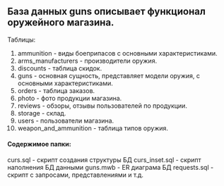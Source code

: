 ## База данных guns описывает функционал оружейного магазина.

Таблицы:
1. ammunition - виды боеприпасов с основными характеристиками.
2. arms_manufacturers - производители оружия.
3. discounts - таблица скидок.
4. guns - основная сущность, представляет модели оружия, с основными характеристиками.
5. orders - таблица заказов.
6. photo - фото продукции магазина.
7. reviews - обзоры, отзывы пользователей по продукции.
8. storage - склад.
9. users - пользователи магазина.
10. weapon_and_ammunition - таблица типов оружия.

#### Содержимое папки:

curs.sql - скрипт создания структуры БД
curs_inset.sql - скрипт наполнения БД данными
guns.mwb - ER диаграма БД
requests.sql - скрипт с запросами, представлениями и т.д.

